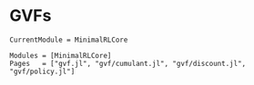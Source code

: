 # GVFs


```@meta
CurrentModule = MinimalRLCore
```

```@autodocs
Modules = [MinimalRLCore]
Pages   = ["gvf.jl", "gvf/cumulant.jl", "gvf/discount.jl", "gvf/policy.jl"]
```
